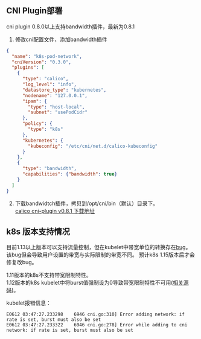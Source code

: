 ## CNI Plugin部署
cni plugin 0.8.0以上支持bandwidth插件，最新为0.8.1
1. 修改cni配置文件，添加bandwidth插件
```json
{
  "name": "k8s-pod-network",
  "cniVersion": "0.3.0",
  "plugins": [
    {
      "type": "calico",
      "log_level": "info",
      "datastore_type": "kubernetes",
      "nodename": "127.0.0.1",
      "ipam": {
        "type": "host-local",
        "subnet": "usePodCidr"
      },
      "policy": {
        "type": "k8s"
      },
      "kubernetes": {
        "kubeconfig": "/etc/cni/net.d/calico-kubeconfig"
      }
    },
    {
      "type": "bandwidth",
      "capabilities": {"bandwidth": true}
    }
  ]
}
```

2. 下载bandwidtch插件，拷贝到/opt/cni/bin（默认）目录下。  
[calico cni-plugin v0.8.1 下载地址](https://github.com/containernetworking/plugins/releases/download/v0.8.1/cni-plugins-linux-amd64-v0.8.1.tgz)

## k8s 版本支持情况
目前1.13以上版本可以支持流量控制，但在kubelet中带宽单位的转换存在[bug](https://github.com/kubernetes/kubernetes/commit/f4937619a2228a71ac62270d643dc869d3765d99)。
该bug但会导致用户设置的带宽与实际限制的带宽不同。 预计k8s 1.15版本后才会修复改bug。

1.11版本的k8s不支持带宽限制特性。  
1.12版本的k8s kubelet中将burst值强制设为0导致带宽限制特性不可用([相关源码](https://github.com/kubernetes/kubernetes/blob/6f482974b76db3f1e0f5d24605a9d1d38fad9a2b/pkg/kubelet/dockershim/network/cni/cni.go#L382))。 

kubelet报错信息：  
```
E0612 03:47:27.233298    6946 cni.go:310] Error adding network: if rate is set, burst must also be set
E0612 03:47:27.233322    6946 cni.go:278] Error while adding to cni network: if rate is set, burst must also be set
```
